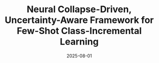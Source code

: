 ---
title: "Neural Collapse-Driven, Uncertainty-Aware Framework for Few-Shot Class-Incremental Learning"
collection: publications
category: thesis
permalink: /publication/msthesis
header:
    teaser: /images/msthesis.jpg
date: 2025-08-01
authors: <b>Sungwon Woo</b>
venue: M.S. Thesis, Sogang University, 2025.
tags: ["Continual Learning", "Few-shot Learning", "Neural Collapse"]
buttons:
    - type: paper
      url: /files/Sungwon_s_Masters.pdf
    - type: video
      url:
---